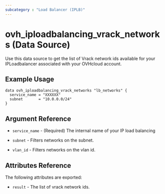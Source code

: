 ```yaml
---
subcategory : "Load Balancer (IPLB)"
---
```


# ovh_iploadbalancing_vrack_networks (Data Source)

Use this data source to get the list of Vrack network ids available for your IPLoadbalancer associated with your OVHcloud account.

## Example Usage

```hcl
data ovh_iploadbalancing_vrack_networks "lb_networks" {
  service_name = "XXXXXX"
  subnet       = "10.0.0.0/24"
}
```

## Argument Reference


* `service_name` - (Required) The internal name of your IP load balancing

* `subnet` - Filters networks on the subnet.

* `vlan_id` - Filters networks on the vlan id.


## Attributes Reference

The following attributes are exported:

* `result` - The list of vrack network ids.

